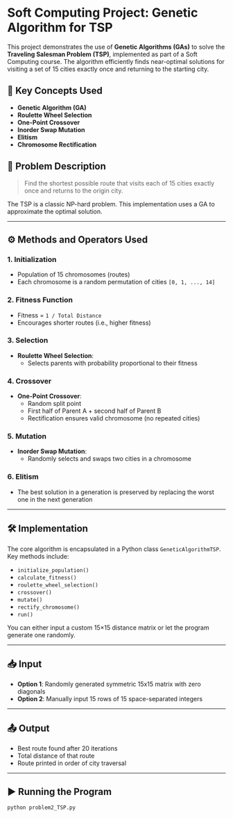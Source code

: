 # Soft Computing Project: Genetic Algorithm for TSP

This project demonstrates the use of **Genetic Algorithms (GAs)** to solve the **Traveling Salesman Problem (TSP)**, implemented as part of a Soft Computing course. The algorithm efficiently finds near-optimal solutions for visiting a set of 15 cities exactly once and returning to the starting city.


## 🧠 Key Concepts Used

- **Genetic Algorithm (GA)**
- **Roulette Wheel Selection**
- **One-Point Crossover**
- **Inorder Swap Mutation**
- **Elitism**
- **Chromosome Rectification**

## 🧮 Problem Description

> Find the shortest possible route that visits each of 15 cities exactly once and returns to the origin city.

The TSP is a classic NP-hard problem. This implementation uses a GA to approximate the optimal solution.

---

## ⚙️ Methods and Operators Used

### 1. **Initialization**
- Population of 15 chromosomes (routes)
- Each chromosome is a random permutation of cities `[0, 1, ..., 14]`

### 2. **Fitness Function**
- Fitness = `1 / Total Distance`  
- Encourages shorter routes (i.e., higher fitness)

### 3. **Selection**
- **Roulette Wheel Selection**:
  - Selects parents with probability proportional to their fitness

### 4. **Crossover**
- **One-Point Crossover**:
  - Random split point
  - First half of Parent A + second half of Parent B
  - Rectification ensures valid chromosome (no repeated cities)

### 5. **Mutation**
- **Inorder Swap Mutation**:
  - Randomly selects and swaps two cities in a chromosome

### 6. **Elitism**
- The best solution in a generation is preserved by replacing the worst one in the next generation

---

## 🛠️ Implementation

The core algorithm is encapsulated in a Python class `GeneticAlgorithmTSP`. Key methods include:

- `initialize_population()`
- `calculate_fitness()`
- `roulette_wheel_selection()`
- `crossover()`
- `mutate()`
- `rectify_chromosome()`
- `run()`

You can either input a custom 15×15 distance matrix or let the program generate one randomly.

---

## 📥 Input

- **Option 1**: Randomly generated symmetric 15x15 matrix with zero diagonals
- **Option 2**: Manually input 15 rows of 15 space-separated integers

---

## 📤 Output

- Best route found after 20 iterations
- Total distance of that route
- Route printed in order of city traversal

---

## ▶️ Running the Program

```bash
python problem2_TSP.py
